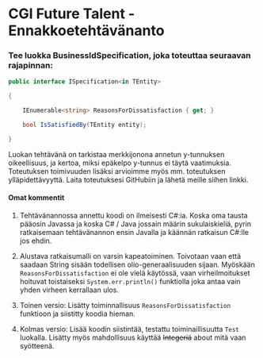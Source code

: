 # CGI Future Talent - Ennakkoetehtävänanto

### Tee luokka BusinessIdSpecification, joka toteuttaa seuraavan rajapinnan:

 
```c#
public interface ISpecification<in TEntity>

{

    IEnumerable<string> ReasonsForDissatisfaction { get; }

    bool IsSatisfiedBy(TEntity entity);

}
```
 

Luokan tehtävänä on tarkistaa merkkijonona annetun y-tunnuksen oikeellisuus, ja kertoa, miksi epäkelpo y-tunnus ei täytä vaatimuksia. Toteutuksen toimivuuden lisäksi arvioimme myös mm. toteutuksen ylläpidettävyyttä. Laita toteutuksesi GitHubiin ja lähetä meille siihen linkki.

#### Omat kommentit

1. Tehtävänannossa annettu koodi on ilmeisesti C#:ia. Koska oma tausta pääosin Javassa ja koska C# / Java jossain määrin sukulaiskieliä, pyrin ratkaisemaan tehtävänannon ensin Javalla ja käännän ratkaisun C#:lle jos ehdin.

2. Alustava ratkaisumalli on varsin kapeatoiminen. Toivotaan vaan että saadaan String sisään todellisen olio-generaalisuuden sijaan. Myöskään  
`ReasonsForDissatisfaction` ei ole vielä käytössä, vaan virheilmoitukset hoituvat toistaiseksi `System.err.println()` funktiolla joka antaa vain yhden virheen kerrallaan ulos.

3. Toinen versio: Lisätty toiminnallisuus `ReasonsForDissatisfaction` funktioon ja siistitty koodia hieman.

4. Kolmas versio: Lisää koodin siistintää, testattu toiminaillisuutta `Test` luokalla. Lisätty myös mahdollisuus käyttää ~~Integeriä~~ about mitä vaan syötteenä.
